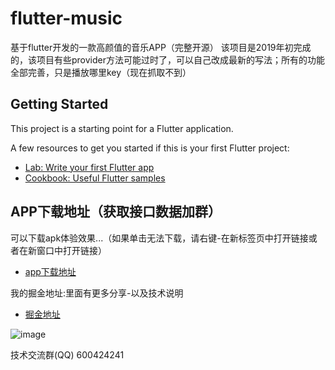 # flutter-music

基于flutter开发的一款高颜值的音乐APP（完整开源）
该项目是2019年初完成的，该项目有些provider方法可能过时了，可以自己改成最新的写法；所有的功能全部完善，只是播放哪里key（现在抓取不到）

## Getting Started

This project is a starting point for a Flutter application.

A few resources to get you started if this is your first Flutter project:

- [Lab: Write your first Flutter app](https://flutter.dev/docs/get-started/codelab)
- [Cookbook: Useful Flutter samples](https://flutter.dev/docs/cookbook)

## APP下载地址（获取接口数据加群）

可以下载apk体验效果...（如果单击无法下载，请右键-在新标签页中打开链接或者在新窗口中打开链接）

- [app下载地址](http://music.mmys.fun/apk/music.apk)

我的掘金地址:里面有更多分享-以及技术说明
- [掘金地址](https://juejin.cn/user/2101921962537416/posts)

![image](https://github.com/TJLHQ/flutter-music/blob/master/asset/16f280e8a5e7f9fe.gif)

技术交流群(QQ)
600424241
